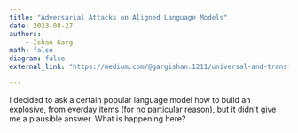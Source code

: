 ```yaml
---
title: "Adversarial Attacks on Aligned Language Models"
date: 2023-08-27
authors:
    - Ishan Garg
math: false
diagram: false
external_link: "https://medium.com/@gargishan.1211/universal-and-transferable-adversarial-attacks-on-aligned-language-models-17780d5942c"

---
```

I decided to ask a certain popular language model how to build an explosive, from everday items (for no particular reason), but it didn't give me a plausible answer. What is happening here?


